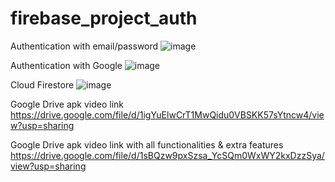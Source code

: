 # firebase_project_auth
 
Authentication with email/password
![image](https://github.com/user-attachments/assets/4aed87ec-48fd-4ed1-b68c-f2c54f3b29ff)

Authentication with Google
![image](https://github.com/user-attachments/assets/1ed909a0-1839-4f86-a999-b931a49a6458)


Cloud Firestore
![image](https://github.com/user-attachments/assets/6d601101-366b-4669-ae74-e5f54651c155)

Google Drive apk video link
https://drive.google.com/file/d/1igYuElwCrT1MwQidu0VBSKK57sYtncw4/view?usp=sharing

Google Drive apk video link with all functionalities & extra features
https://drive.google.com/file/d/1sBQzw9pxSzsa_YcSQm0WxWY2kxDzzSya/view?usp=sharing

